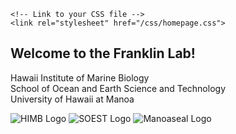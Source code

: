 <!DOCTYPE html>
<html lang="en">
<head>
    <meta charset="UTF-8">
    <meta name="viewport" content="width=device-width, initial-scale=1.0">
    <title>Franklin Lab at HIMB</title>
    
    <!-- Link to your CSS file -->
    <link rel="stylesheet" href="/css/homepage.css">
</head>
<body> 
    <!-- Hero Section -->
    <section class="hero">
        <div class="hero-content">
            <h1>Welcome to the Franklin Lab!</h1>
            <p>
                Hawaii Institute of Marine Biology <br>
                School of Ocean and Earth Science and Technology <br>
                University of Hawaii at Manoa
            </p>
        </div>
        <!-- Logos Section -->
        <div class="logos">
            <img src="images/HIMB_Icon_White.png" alt="HIMB Logo" class="logo">
            <img src="images/SOEST_logo.jpg" alt="SOEST Logo" class="logo">
            <img src="images/manoaseal_logo.png" alt="Manoaseal Logo" class="logo">
        </div>
    </section>
</body>
</html>
